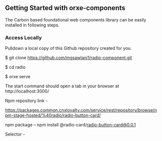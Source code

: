 ## Getting Started with orxe-components

The Carbon based foundational web components library can be easily installed in following steps.

### Access Locally

Pulldown a local copy of this Github repository created for you.

\$ git clone https://github.com/mgsawlani1/radio-component.git

\$ cd radio

\$ orxe serve

The start command should open a tab in your browser at http://localhost:3000/

Npm repository link -

https://packages.common.cnxloyalty.com/service/rest/repository/browse/npm-stage-hosted/%40radio/radio-button-card/

npm package – npm install @radio-card/radio-button-card@0.0.1

Selector - <orxe-radio-button-card></orxe-radio-button-card>
